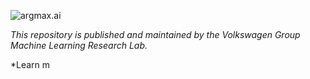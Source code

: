 ![argmax.ai](pic/argmaxlogo.png)

*This repository is published and maintained by the Volkswagen Group Machine Learning Research Lab.*

*Learn m